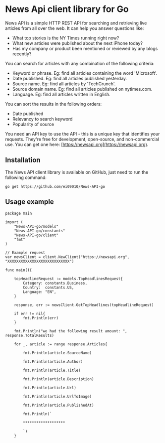 # News Api client library for Go
News API is a simple HTTP REST API for searching and retrieving live articles from all over the web. It can help you answer questions like:

- What top stories is the NY Times running right now?
- What new articles were published about the next iPhone today?
- Has my company or product been mentioned or reviewed by any blogs recently?

You can search for articles with any combination of the following criteria:

- Keyword or phrase. Eg: find all articles containing the word 'Microsoft'.
- Date published. Eg: find all articles published yesterday.
- Source name. Eg: find all articles by 'TechCrunch'.
- Source domain name. Eg: find all articles published on nytimes.com.
- Language. Eg: find all articles written in English.

You can sort the results in the following orders:

- Date published
- Relevancy to search keyword
- Popularity of source

You need an API key to use the API - this is a unique key that identifies your requests. They're free for development, open-source, and non-commercial use. You can get one here: [https://newsapi.org](https://newsapi.org).

## Installation
The News API client library is available on GitHub, just need to run the following command:
```shell
go get https://github.com/ei09010/News-API-go
```

## Usage example
```
package main

import (
	"News-API-go/models"
	"News-API-go/constants"
	"News-API-go/client"
	"fmt"
)

// Example request
var newsClient = client.NewClient("https://newsapi.org", "XXXXXXXXXXXXXXXXXXXXXXXXXXXX")

func main(){

	topHeadlineRequest := models.TopHeadlinesRequest{
		Category: constants.Business,
		Country:  constants.US,
		Language: "EN",
	}

	response, err := newsClient.GetTopHeadlines(topHeadlineRequest)

	if err != nil{
		fmt.Println(err)
	}

	fmt.Println("we had the following result amount: ", response.TotalResults)

	for _, article := range response.Articles{
	
		fmt.Println(article.SourceName)

		fmt.Println(article.Author)

		fmt.Println(article.Title)

		fmt.Println(article.Description)

		fmt.Println(article.Url)

		fmt.Println(article.UrlToImage)

		fmt.Println(article.PublishedAt)

		fmt.Println(`
		
		*******************
		
		`)
	}
		
```
